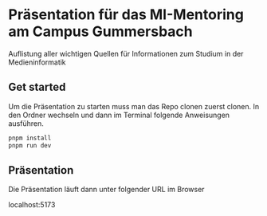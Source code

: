 # Präsentation für das MI-Mentoring am Campus Gummersbach
Auflistung aller wichtigen Quellen für Informationen zum Studium in der Medieninformatik

## Get started

Um die Präsentation zu starten muss man das Repo clonen zuerst clonen.
In den Ordner wechseln und dann im Terminal folgende Anweisungen ausführen.

```sh
pnpm install
pnpm run dev
```

## Präsentation

Die Präsentation läuft dann unter folgender URL im Browser

localhost:5173

